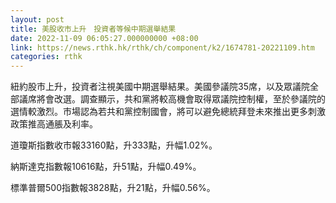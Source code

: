 ```yaml
---
layout: post
title: 美股收市上升　投資者等候中期選舉結果
date: 2022-11-09 06:05:27.000000000 +08:00
link: https://news.rthk.hk/rthk/ch/component/k2/1674781-20221109.htm
categories: rthk
---
```


紐約股市上升，投資者注視美國中期選舉結果。美國參議院35席，以及眾議院全部議席將會改選。調查顯示，共和黨將較高機會取得眾議院控制權，至於參議院的選情較激烈。市場認為若共和黨控制國會，將可以避免總統拜登未來推出更多刺激政策推高通脹及利率。

道瓊斯指數收市報33160點，升333點，升幅1.02%。

納斯達克指數報10616點，升51點，升幅0.49%。

標準普爾500指數報3828點，升21點，升幅0.56%。
